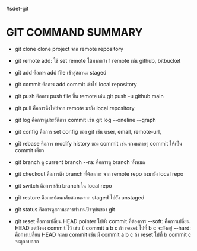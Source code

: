 #sdet-git

# GIT COMMAND SUMMARY
- git clone
    clone project จาก remote repository

- git remote
    add: ใช้ set remote ได้มากกว่า 1 remote เช่น github, bitbucket

- git add
    คือการ add file เข้าสู่สถานะ staged

- git commit
    คือการ add commit เข้าไป local repository

- git push
    คือการ push file ขึ้น remote เช่น git push -u github main

- git pull
    คือการดึงไฟล์จาก remote มายัง local repository

- git log
    คือการดูประวัติการ commit เช่น git log --oneline --graph

- git config
    คือการ set config ของ git เช่น user, email, remote-url,

- git rebase
    คือการ modify history ของ commit เช่น รวมหลายๆ commit ให้เป็น commit เดียว

- git branch ดู current branch
    --ra: คือการดู branch ทั้งหมด

- git checkout
    คือการดึง branch ที่ต้องการ จาก remote repo ลงมายัง local repo

- git switch 
    คือการสลับ branch ใน local repo

- git restore
    คือการย้อนกลับสถานะจาก staged ไปยัง unstaged

- git status
    คือการดูสถานะการทำงานปัจจุบันของ git

- git reset
    คือการเปลี่ยน HEAD pointer ไปยัง commit ที่ต้องการ
    --soft: คือการเปลี่ยน HEAD แต่ยังคง commit ไว้ เช่น มี commit a b c ถ้า reset ไปที่ b c จะยังอยู่
    --hard: คือการเปลี่ยน HEAD จะลบ commit เช่น มี commit a b c ถ้า reset ไปที่ b commit c จะถูกลบออก
